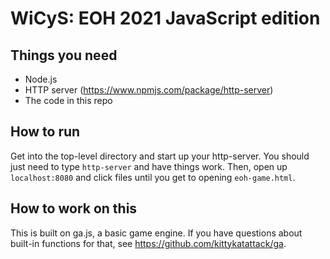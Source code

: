 # WiCyS: EOH 2021 JavaScript edition

## Things you need

- Node.js
- HTTP server (https://www.npmjs.com/package/http-server)
- The code in this repo

## How to run

Get into the top-level directory and start up your http-server. You should just need to type ```http-server``` and have things work. Then, open up ```localhost:8080``` and click files until you get to opening ```eoh-game.html```.

## How to work on this

This is built on ga.js, a basic game engine. If you have questions about built-in functions for that, see https://github.com/kittykatattack/ga. 